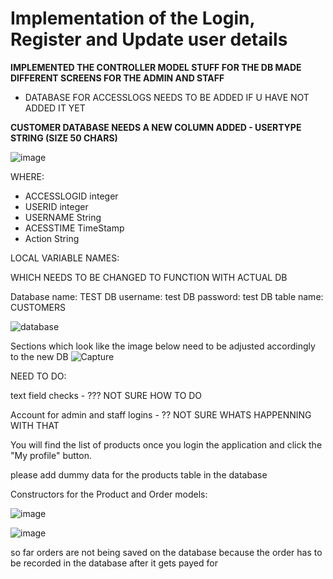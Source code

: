# Implementation of the Login, Register and Update user details

**IMPLEMENTED THE CONTROLLER MODEL STUFF FOR THE DB MADE DIFFERENT SCREENS FOR THE ADMIN AND STAFF**

 - DATABASE FOR ACCESSLOGS NEEDS TO BE ADDED IF U HAVE NOT ADDED IT YET

**CUSTOMER DATABASE NEEDS A NEW COLUMN ADDED - USERTYPE STRING (SIZE 50 CHARS)**

![image](https://user-images.githubusercontent.com/126222338/236673372-84636a0f-ce81-4f63-8a1f-9c52737fd96e.png)

WHERE:
- ACCESSLOGID integer
- USERID integer
- USERNAME String
- ACESSTIME TimeStamp
- Action String


LOCAL VARIABLE NAMES:

WHICH NEEDS TO BE CHANGED TO FUNCTION WITH ACTUAL DB

Database name: TEST
DB username: test
DB password: test
DB table name: CUSTOMERS


![database](https://user-images.githubusercontent.com/126222338/236108652-00a27f86-a823-4cea-ad9c-259618343ffc.PNG)


Sections which look like the image below need to be adjusted accordingly to the new DB
![Capture](https://user-images.githubusercontent.com/126222338/236109019-f0e00ebc-037f-4a71-aac1-7b23dfa0e217.PNG)


NEED TO DO:

text field checks - ??? NOT SURE HOW TO DO

Account for admin and staff logins - ?? NOT SURE WHATS HAPPENNING WITH THAT

You will find the list of products once you login the application and click the "My profile" button.

please add dummy data for the products table in the database 

Constructors for the Product and Order models:

![image](https://github.com/koalneu/IoTBay/assets/126221701/79e851f9-0527-4d6a-bd92-3bdfd900decb)

![image](https://github.com/koalneu/IoTBay/assets/126221701/1e24b1a3-f815-4284-8bf8-97728f5dc09f)

so far orders are not being saved on the database because the order has to be recorded in the database after it gets payed for
